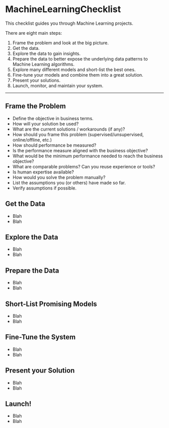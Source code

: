 # MachineLearningChecklist
This checklist guides you through Machine Learning projects.

There are eight main steps:

1. Frame the problem and look at the big picture.
2. Get the data.
3. Explore the data to gain insights.
4. Prepare the data to better expose the underlying data patterns to Machine Learning algorithms.
5. Explore many different models and short-list the best ones.
6. Fine-tune your models and combine them into a great solution.
7. Present your solutions.
8. Launch, monitor, and maintain your system.

---

## Frame the Problem 

* Define the objective in business terms.
* How will your solution be used?
* What are the current solutions / workarounds (if any)?
* How should you frame this problem (supervised/unsupervised, online/offline, etc.)
* How should performance be measured?
* Is the performance measure aligned with the business objective?
* What would be the minimum performance needed to reach the business objective?
* What are comparable problems? Can you reuse experience or tools?
* Is human expertise available?
* How would you solve the problem manually?
* List the assumptions you (or others) have made so far.
* Verify assumptions if possible.

## Get the Data 


* Blah
* Blah

## Explore the Data 


* Blah
* Blah

## Prepare the Data


* Blah
* Blah

## Short-List Promising Models


* Blah
* Blah

## Fine-Tune the System


* Blah
* Blah

## Present your Solution


* Blah
* Blah

## Launch!


* Blah
* Blah
